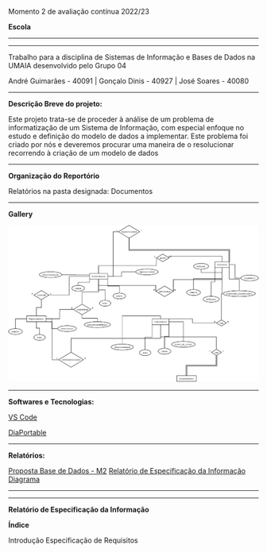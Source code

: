 Momento 2 de avaliação contínua 2022/23

**Escola**

<hr>
<hr>

Trabalho para a disciplina de Sistemas de Informação e Bases de Dados na UMAIA desenvolvido pelo Grupo 04

André Guimarães - 40091 | Gonçalo Dinis - 40927 | José Soares - 40080

<hr>

**Descrição Breve do projeto:**

Este projeto trata-se de proceder à análise de um problema de informatização de um Sistema de Informação, com especial enfoque no estudo e definição do
modelo de dados a implementar.
Este problema foi criado por nós e deveremos procurar uma maneira de o resolucionar recorrendo à criação de um modelo de dados

<hr>

**Organização do Reportório**

Relatórios na pasta designada: Documentos

<hr>

**Gallery**

<img title="Diagrama" alt="Diagrama" src="/Momento 2 - G04/Gallery/Diagram1.png">

<hr>

**Softwares e Tecnologias:**

[VS Code](https://code.visualstudio.com/)

[DiaPortable](https://portableapps.com/apps/office/dia_portable)

<hr>

**Relatórios:**

[Proposta Base de Dados - M2](PropostaBaseDados.pdf)
[Relatório de Especificação da Informação](PropostaBaseDados.pdf)
[Diagrama](https://github.com/JoseMSoares/TCM22-SIBD-G04/blob/main/Momento%202%20-%20G04/Diagrama.dia)

<hr>
<hr>

**Relatório de Especificação da Informação**


**Índice**


Introdução
Especificação de Requisitos
